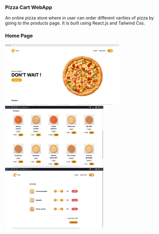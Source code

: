 ### Pizza Cart WebApp

An online pizza store where in user can order different varities of pizza by going to the products page. It is built using React.js and Tailwind Css.

### Home Page
<code><img height="200" src="https://github.com/rahulk31/pizzaStore/blob/main/public/images/homw.png"></code>
<code><img height="200" src="https://github.com/rahulk31/pizzaStore/blob/main/public/images/products.png"></code>
<code><img height="200" src="https://github.com/rahulk31/pizzaStore/blob/main/public/images/order.png"></code>
